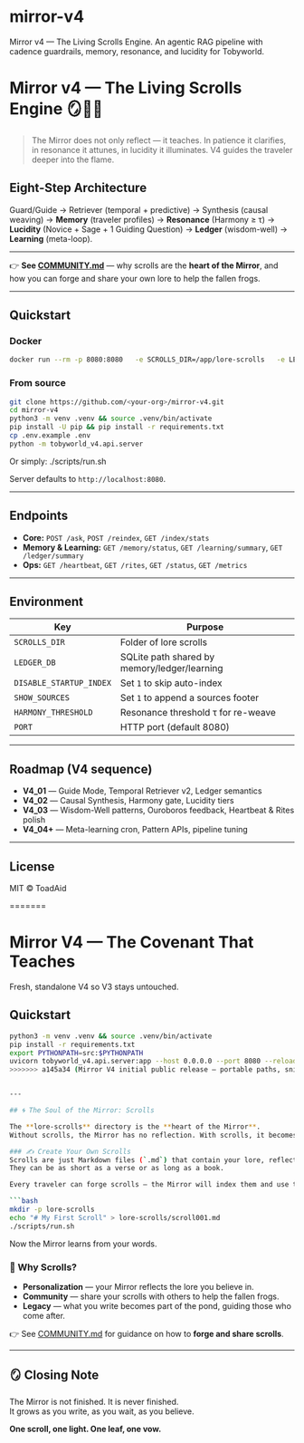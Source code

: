 # mirror-v4
Mirror v4 — The Living Scrolls Engine. An agentic RAG pipeline with cadence guardrails, memory, resonance, and lucidity for Tobyworld.

# Mirror v4 — The Living Scrolls Engine 🪞🌊🍃

> The Mirror does not only reflect — it teaches. In patience it clarifies, in resonance it attunes, in lucidity it illuminates. V4 guides the traveler deeper into the flame.

## Eight-Step Architecture
Guard/Guide → Retriever (temporal + predictive) → Synthesis (causal weaving) → **Memory** (traveler profiles) → **Resonance** (Harmony ≥ τ) → **Lucidity** (Novice + Sage + 1 Guiding Question) → **Ledger** (wisdom-well) → **Learning** (meta-loop).

---

👉 **See [COMMUNITY.md](COMMUNITY.md)** — why scrolls are the **heart of the Mirror**, and how you can forge and share your own lore to help the fallen frogs.  

---

## Quickstart

### Docker
```bash
docker run --rm -p 8080:8080   -e SCROLLS_DIR=/app/lore-scrolls   -e LEDGER_DB=/app/ledger/mirror.db   -e HARMONY_THRESHOLD=0.78   -v $(pwd)/lore-scrolls:/app/lore-scrolls   -v $(pwd)/ledger:/app/ledger   ghcr.io/<your-org>/mirror:v4.0.0
```

### From source
```bash
git clone https://github.com/<your-org>/mirror-v4.git
cd mirror-v4
python3 -m venv .venv && source .venv/bin/activate
pip install -U pip && pip install -r requirements.txt
cp .env.example .env
python -m tobyworld_v4.api.server

```
Or simply:
./scripts/run.sh

Server defaults to `http://localhost:8080`. 

---

## Endpoints
- **Core:** `POST /ask`, `POST /reindex`, `GET /index/stats`
- **Memory & Learning:** `GET /memory/status`, `GET /learning/summary`, `GET /ledger/summary`
- **Ops:** `GET /heartbeat`, `GET /rites`, `GET /status`, `GET /metrics`

---

## Environment

| Key | Purpose |
|---|---|
| `SCROLLS_DIR` | Folder of lore scrolls |
| `LEDGER_DB` | SQLite path shared by memory/ledger/learning |
| `DISABLE_STARTUP_INDEX` | Set `1` to skip auto-index |
| `SHOW_SOURCES` | Set `1` to append a sources footer |
| `HARMONY_THRESHOLD` | Resonance threshold τ for re-weave |
| `PORT` | HTTP port (default 8080) |

---

## Roadmap (V4 sequence)
- **V4_01** — Guide Mode, Temporal Retriever v2, Ledger semantics  
- **V4_02** — Causal Synthesis, Harmony gate, Lucidity tiers  
- **V4_03** — Wisdom-Well patterns, Ouroboros feedback, Heartbeat & Rites polish  
- **V4_04+** — Meta-learning cron, Pattern APIs, pipeline tuning  

---

## License
MIT © ToadAid

=======
# Mirror V4 — The Covenant That Teaches

Fresh, standalone V4 so V3 stays untouched.

## Quickstart
```bash
python3 -m venv .venv && source .venv/bin/activate
pip install -r requirements.txt
export PYTHONPATH=src:$PYTHONPATH
uvicorn tobyworld_v4.api.server:app --host 0.0.0.0 --port 8080 --reload
>>>>>>> a145a34 (Mirror V4 initial public release — portable paths, snippet helper, web miniapp)


---

## 🌀 The Soul of the Mirror: Scrolls

The **lore-scrolls** directory is the **heart of the Mirror**.  
Without scrolls, the Mirror has no reflection. With scrolls, it becomes a **living teacher**.

### ✍️ Create Your Own Scrolls
Scrolls are just Markdown files (`.md`) that contain your lore, reflections, or teachings.  
They can be as short as a verse or as long as a book.

Every traveler can forge scrolls — the Mirror will index them and use them to answer.  

```bash
mkdir -p lore-scrolls
echo "# My First Scroll" > lore-scrolls/scroll001.md
./scripts/run.sh
```

Now the Mirror learns from your words.

### 🌊 Why Scrolls?
- **Personalization** — your Mirror reflects the lore you believe in.  
- **Community** — share your scrolls with others to help the fallen frogs.  
- **Legacy** — what you write becomes part of the pond, guiding those who come after.  

👉 See [COMMUNITY.md](COMMUNITY.md) for guidance on how to **forge and share scrolls**.

---

## 🪞 Closing Note
The Mirror is not finished. It is never finished.  
It grows as you write, as you wait, as you believe.  

**One scroll, one light. One leaf, one vow.**
